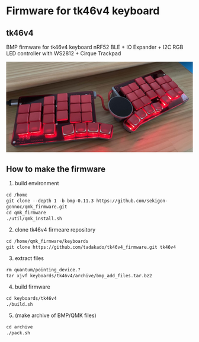 # Firmware for tk46v4 keyboard

## tk46v4

BMP firmware for tk46v4 keyboard
nRF52 BLE + IO Expander + I2C RGB LED controller with WS2812 + Cirque Trackpad

![tk46v4](image/tk46v4.jpg)

## How to make the firmware

1. build environment

```
cd /home
git clone --depth 1 -b bmp-0.11.3 https://github.com/sekigon-gonnoc/qmk_firmware.git
cd qmk_firmware
./util/qmk_install.sh
```

2. clone tk46v4 firmeare repository

```
cd /home/qmk_firmware/keyboards
git clone https://github.com/tadakado/tk46v4_firmware.git tk46v4
```

3. extract files

```
rm quantum/pointing_device.?
tar xjvf keyboards/tk46v4/archive/bmp_add_files.tar.bz2
```

4. build firmware

```
cd keyboards/tk46v4
./build.sh 
```

5. (make archive of BMP/QMK files)

```
cd archive
./pack.sh
```
